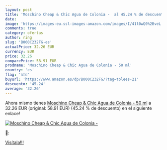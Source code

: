 ```yaml
---
layout: post
title: 'Moschino Cheap & Chic Agua de Colonia -  al 45.24 % de descuento'
date: 
image: 'https://images-eu.ssl-images-amazon.com/images/I/41l0wQ0%2BveL._SL200_.jpg'
comments: true
category: ofertas
author: ring
slug: 'B000C232FG-es'
actualPrice: 32.26 EUR
currency: EUR
price: 32.26
comparePrice: 58.91 EUR
prodname: 'Moschino Cheap & Chic Agua de Colonia - 50 ml'
country: 'es'
flag: '🇪🇸'
buyurl: 'https://www.amazon.es/dp/B000C232FG/?tag=tolees-21'
descuento: '45.24'
average: '32.26'
---
```


Ahora mismo tienes [Moschino Cheap & Chic Agua de Colonia - 50 ml](https://www.amazon.es/dp/B000C232FG/?tag=tolees-21) a 32.26 EUR (original: 58.91 EUR) (45.24 %  de descuento) en el siguiente enlace!

[![Moschino Cheap & Chic Agua de Colonia - ](https://images-eu.ssl-images-amazon.com/images/I/41l0wQ0%2BveL._SL200_.jpg)](https://www.amazon.es/dp/B000C232FG/?tag=tolees-21)

🔎:


[Visítala!!!](https://www.amazon.es/dp/B000C232FG/?tag=tolees-21)
